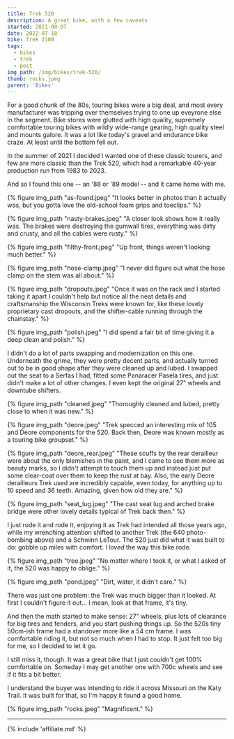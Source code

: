 ```yaml
---
title: Trek 520 
description: A great bike, with a few caveats
started: 2021-08-07
date: 2022-07-18
bike: Trek 2100
tags:
  - bikes
  - trek
  - post
img_path: /img/bikes/trek-520/
thumb: rocks.jpeg
parent: 'Bikes'
---
```


For a good chunk of the 80s, touring bikes were a big deal, and most every manufacturer was tripping over themselves trying to one up eveyrone else in the segment. Bike stores were glutted with high quality, supremely comfortable touring bikes with wildly wide-range gearing, high quality steel and mounts galore. It was a lot like today's gravel and endurance bike craze. At least until the bottom fell out.

In the summer of 2021 I decided I wanted one of these classic tourers, and few are more classic than the Trek 520, which had a remarkable 40-year production run from 1983 to 2023.

And so I found this one -- an '88 or '89 model -- and it came home with me.

  {% figure img_path "as-found.jpeg" "It looks better in photos than it actually was, but you gotta love the old-school foam grips and toeclips." %}

  {% figure img_path "nasty-brakes.jpeg" "A closer look shows how it really was. The brakes were destroying the gumwall tires, everything was dirty and crusty, and all the cables were rusty." %}

  {% figure img_path "filthy-front.jpeg" "Up front, things weren't looking much better." %}

  {% figure img_path "hose-clamp.jpeg" "I never did figure out what the hose clamp on the stem was all about." %}

  {% figure img_path "dropouts.jpeg" "Once it was on the rack and I started taking it apart I couldn't help but notice all the neat details and craftsmanship the Wisconsin Treks were known for, like these lovely proprietary cast dropouts, and the shifter-cable running through the chainstay." %}

  {% figure img_path "polish.jpeg" "I did spend a fair bit of time giving it a deep clean and polish." %}

I didn't do a lot of parts swapping and modernization on this one. Underneath the grime, they were pretty decent parts, and actually turned out to be in good shape after they were cleaned up and lubed. I swapped out the seat to a Serfas I had, fitted some Panaracer Pasela tires, and just didn't make a lot of other changes. I even kept the original 27" wheels and downtube shifters.

  {% figure img_path "cleaned.jpeg" "Thoroughly cleaned and lubed, pretty close to when it was new." %}

  {% figure img_path "deore.jpeg" "Trek specced an interesting mix of 105 and Deore components for the 520. Back then, Deore was known mostly as a touring bike groupset." %}

  {% figure img_path "deore_rear.jpeg" "These scuffs by the rear derailleur were about the only blemishes in the paint, and I came to see them more as beauty marks, so I didn't attempt to touch them up and instead just put some clear-coat over them to keep the rust at bay. Also, the early Deore derailleurs Trek used are incredibly capable, even today, for anything up to 10 speed and 36 teeth. Amazing, given how old they are." %}

  {% figure img_path "seat_lug.jpeg" "The cast seat lug and arched brake bridge were other lovely details typical of Trek back then." %}

  I just rode it and rode it, enjoying it as Trek had intended all those years ago, while my wrenching attention shifted to another Trek (the 640 photo-bombing above) and a Schwinn LeTour. The 520 just did what it was built to do: gobble up miles with comfort. I _loved_ the way this bike rode.

  {% figure img_path "tree.jpeg" "No matter where I took it, or what I asked of it, the 520 was happy to oblige." %}

  {% figure img_path "pond.jpeg" "Dirt, water, it didn't care." %}

There was just one problem: the Trek was much bigger than it looked. At first I couldn't figure it out... I mean, look at that frame, it's tiny.

And then the math started to make sense: 27" wheels, plus lots of clearance for big tires and fenders, and you start pushing things up. So the 520s tiny 50cm-ish frame had a standover more like a 54 cm frame. I was comfortable riding it, but not so much when I had to stop. It just felt too big for me, so I decided to let it go.

I still miss it, though. It was a great bike that I just couldn't get 100% comfortable on. Someday I may get another one with 700c wheels and see if it fits a bit better.

 I understand the buyer was intending to ride it across Missouri on the Katy Trail. It was built for that, so I'm happy it found a good home.

  {% figure img_path "rocks.jpeg" "Magnificent." %}


-------------------------------

{% include 'affiliate.md' %}

